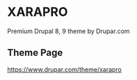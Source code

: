 # XARAPRO
Premium Drupal 8, 9 theme by Drupar.com


## Theme Page
https://www.drupar.com/theme/xarapro
